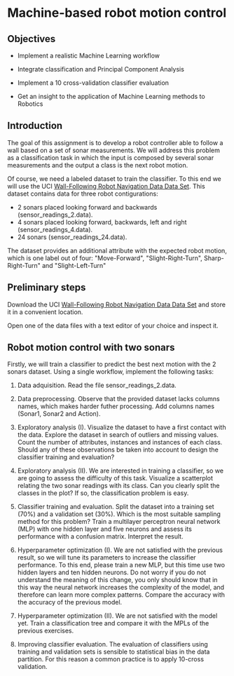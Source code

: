 # Machine-based robot motion control

## Objectives

* Implement a realistic Machine Learning workflow

* Integrate classification and Principal Component Analysis

* Implement a 10 cross-validation classifier evaluation

* Get an insight to the application of Machine Learning methods to Robotics

## Introduction

The goal of this assignment is to develop a robot controller able to follow a wall based on a set of sonar measurements. We will address this problem as a classification task in which the input is composed by several sonar measurements and the output a class is the next robot motion.

Of course, we need a labeled dataset to train the classifier. To this end we will use the UCI [Wall-Following Robot Navigation Data Data Set](https://archive.ics.uci.edu/ml/datasets/Wall-Following+Robot+Navigation+Data). This dataset contains data for three robot contigurations:

* 2 sonars placed looking forward and backwards (sensor_readings_2.data).
* 4 sonars placed looking forward, backwards, left and right (sensor_readings_4.data).
* 24 sonars (sensor_readings_24.data).

The dataset provides an additional attribute with the expected robot motion, which is one label out of four: "Move-Forward", "Slight-Right-Turn", Sharp-Right-Turn" and "Slight-Left-Turn"

## Preliminary steps

Download the UCI [Wall-Following Robot Navigation Data Data Set](https://archive.ics.uci.edu/ml/datasets/Wall-Following+Robot+Navigation+Data) and store it in a convenient location.

Open one of the data files with a text editor of your choice and inspect it.

## Robot motion control with two sonars

Firstly, we will train a classifier to predict the best next motion with the 2 sonars dataset. Using a single workflow, implement the following tasks:

1. Data adquisition. Read the file sensor_readings_2.data.

2. Data preprocessing. Observe that the provided dataset lacks columns names, which makes harder futher processing. Add columns names (Sonar1, Sonar2 and Action).

3. Exploratory analysis (I). Visualize the dataset to have a first contact with the data. Explore the dataset in search of outliers and missing values. Count the number of attributes, instances and instances of each class. Should any of these observations be taken into account to design the classifier training and evaluation?

4. Exploratory analysis (II). We are interested in training a classifier, so we are going to assess the difficulty of this task. Visualize a scatterplot relating the two sonar readings with its class. Can you clearly split the classes in the plot? If so, the classification problem is easy.

5. Classifier training and evaluation. Split the dataset into a training set (70%) and a validation set (30%). Which is the most suitable sampling method for this problem? Train a multilayer perceptron neural network (MLP) with one hidden layer and five neurons and assess its performance with a confusion matrix. Interpret the result.

6. Hyperparameter optimization (I). We are not satisfied with the previous result, so we will tune its parameters to increase the classifier performance. To this end, please train a new MLP, but this time use two hidden layers and ten hidden neurons. Do not worry if you do not understand the meaning of this change, you only should know that in this way the neural network increases the complexity of the model, and therefore can learn more complex patterns. Compare the accuracy with the accuracy of the previous model.

7. Hyperparameter optimization (II). We are not satisfied with the model yet. Train a classification tree and compare it with the MPLs of the previous exercises.

8. Improving classifier evaluation. The evaluation of classifiers using training and validation sets is sensible to statistical bias in the data partition. For this reason a common practice is to apply 10-cross validation. 
